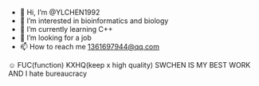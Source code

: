 - 👋 Hi, I’m @YLCHEN1992
- 👀 I’m interested in bioinformatics and biology
- 🌱 I’m currently learning C++
- 💞️ I’m looking for a job 
- 📫 How to reach me 1361697944@qq.com

☺ FUC(function) KXHQ(keep x high quality)
SWCHEN IS MY BEST WORK AND I hate bureaucracy
